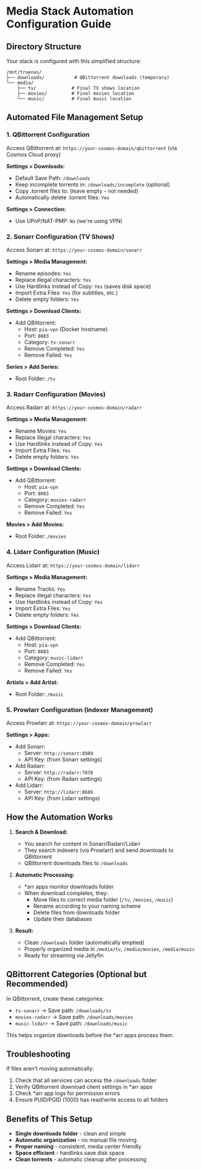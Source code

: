 # Media Stack Automation Configuration Guide

## Directory Structure
Your stack is configured with this simplified structure:
```
/mnt/truenas/
├── downloads/           # QBittorrent downloads (temporary)
└── media/
    ├── tv/             # Final TV shows location
    ├── movies/         # Final movies location
    └── music/          # Final music location
```

## Automated File Management Setup

### 1. QBittorrent Configuration
Access QBittorrent at: `https://your-cosmos-domain/qbittorrent` (via Cosmos Cloud proxy)

**Settings > Downloads:**
- Default Save Path: `/downloads`
- Keep incomplete torrents in: `/downloads/incomplete` (optional)
- Copy .torrent files to: (leave empty - not needed)
- Automatically delete .torrent files: `Yes`

**Settings > Connection:**
- Use UPnP/NAT-PMP: `No` (we're using VPN)

### 2. Sonarr Configuration (TV Shows)
Access Sonarr at: `https://your-cosmos-domain/sonarr`

**Settings > Media Management:**
- Rename episodes: `Yes`
- Replace illegal characters: `Yes`
- Use Hardlinks instead of Copy: `Yes` (saves disk space)
- Import Extra Files: `Yes` (for subtitles, etc.)
- Delete empty folders: `Yes`

**Settings > Download Clients:**
- Add QBittorrent:
  - Host: `pia-vpn` (Docker hostname)
  - Port: `8083`
  - Category: `tv-sonarr`
  - Remove Completed: `Yes`
  - Remove Failed: `Yes`

**Series > Add Series:**
- Root Folder: `/tv`

### 3. Radarr Configuration (Movies)
Access Radarr at: `https://your-cosmos-domain/radarr`

**Settings > Media Management:**
- Rename Movies: `Yes`
- Replace illegal characters: `Yes`
- Use Hardlinks instead of Copy: `Yes`
- Import Extra Files: `Yes`
- Delete empty folders: `Yes`

**Settings > Download Clients:**
- Add QBittorrent:
  - Host: `pia-vpn`
  - Port: `8083`
  - Category: `movies-radarr`
  - Remove Completed: `Yes`
  - Remove Failed: `Yes`

**Movies > Add Movies:**
- Root Folder: `/movies`

### 4. Lidarr Configuration (Music)
Access Lidarr at: `https://your-cosmos-domain/lidarr`

**Settings > Media Management:**
- Rename Tracks: `Yes`
- Replace illegal characters: `Yes`
- Use Hardlinks instead of Copy: `Yes`
- Import Extra Files: `Yes`
- Delete empty folders: `Yes`

**Settings > Download Clients:**
- Add QBittorrent:
  - Host: `pia-vpn`
  - Port: `8083`
  - Category: `music-lidarr`
  - Remove Completed: `Yes`
  - Remove Failed: `Yes`

**Artists > Add Artist:**
- Root Folder: `/music`

### 5. Prowlarr Configuration (Indexer Management)
Access Prowlarr at: `https://your-cosmos-domain/prowlarr`

**Settings > Apps:**
- Add Sonarr:
  - Server: `http://sonarr:8989`
  - API Key: (from Sonarr settings)
- Add Radarr:
  - Server: `http://radarr:7878`
  - API Key: (from Radarr settings)
- Add Lidarr:
  - Server: `http://lidarr:8686`
  - API Key: (from Lidarr settings)

## How the Automation Works

1. **Search & Download:**
   - You search for content in Sonarr/Radarr/Lidarr
   - They search indexers (via Prowlarr) and send downloads to QBittorrent
   - QBittorrent downloads files to `/downloads`

2. **Automatic Processing:**
   - *arr apps monitor downloads folder
   - When download completes, they:
     - Move files to correct media folder (`/tv`, `/movies`, `/music`)
     - Rename according to your naming scheme
     - Delete files from downloads folder
     - Update their databases

3. **Result:**
   - Clean `/downloads` folder (automatically emptied)
   - Properly organized media in `/media/tv`, `/media/movies`, `/media/music`
   - Ready for streaming via Jellyfin

## QBittorrent Categories (Optional but Recommended)

In QBittorrent, create these categories:
- `tv-sonarr` → Save path: `/downloads/tv`
- `movies-radarr` → Save path: `/downloads/movies`
- `music-lidarr` → Save path: `/downloads/music`

This helps organize downloads before the *arr apps process them.

## Troubleshooting

If files aren't moving automatically:
1. Check that all services can access the `/downloads` folder
2. Verify QBittorrent download client settings in *arr apps
3. Check *arr app logs for permission errors
4. Ensure PUID/PGID (1000) has read/write access to all folders

## Benefits of This Setup

- **Single downloads folder** - clean and simple
- **Automatic organization** - no manual file moving
- **Proper naming** - consistent, media center friendly
- **Space efficient** - hardlinks save disk space
- **Clean torrents** - automatic cleanup after processing

